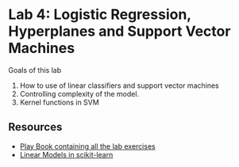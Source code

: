 # Lab 4: Logistic Regression, Hyperplanes and Support Vector Machines 

Goals of this lab

1. How to use of linear classifiers and support vector machines 
2. Controlling complexity of the model.
3. Kernel functions in SVM

## Resources

- [Play Book containing all the lab exercises](04-logistic-regressin-svm.ipynb)
- [Linear Models in scikit-learn](https://scikit-learn.org/stable/modules/classes.html#module-sklearn.linear_model)
